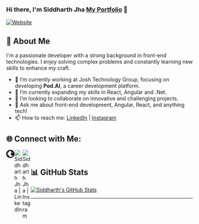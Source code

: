 ### Hi there, I'm Siddharth Jha [My Portfolio][portfolio] 👋 

[![Website](https://img.shields.io/website?label=CodingwithSid&style=for-the-badge&url=https%3A%2F%2Fwww.codingwithsid.in)](https://www.codingwithsid.in)

## 🚀 About Me
I'm a passionate developer with a strong background in front-end technologies. I enjoy solving complex problems and constantly learning new skills to enhance my craft.

- 🔭 I’m currently working at Josh Technology Group, focusing on developing **Pod.AI**, a career development platform.
- 🌱 I’m currently expanding my skills in React, Angular and .Net.
- 👯 I’m looking to collaborate on innovative and challenging projects.
- 💬 Ask me about front-end development, Angular, React, and anything tech!
- 📫 How to reach me: [LinkedIn][linkedin] | [Instagram][instagram]

## 🌐 Connect with Me:

[<img align="left" alt="Siddharth Jha | Website" width="22px" src="https://raw.githubusercontent.com/iconic/open-iconic/master/svg/globe.svg" />][website]
[<img align="left" alt="Siddharth Jha | LinkedIn" width="22px" src="https://cdn.jsdelivr.net/npm/simple-icons@v3/icons/linkedin.svg" />][linkedin]
[<img align="left" alt="Siddharth Jha | Instagram" width="22px" src="https://cdn.jsdelivr.net/npm/simple-icons@v3/icons/instagram.svg" />][instagram]

<br />

## 📊 GitHub Stats

[![Siddharth's GitHub Stats](https://github-readme-stats.vercel.app/api?username=siddharthjha387&show_icons=true&theme=radical)](https://github.com/siddharthjha387/github-readme-stats)

---

[portfolio]: https://siddharth.codingwithsid.in/
[website]: https://www.codingwithsid.in/
[instagram]: https://www.instagram.com/siddharth_jha387/
[linkedin]: https://www.linkedin.com/in/siddharth-jha73/
